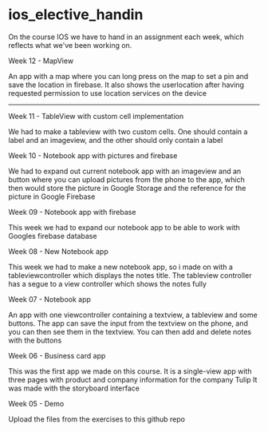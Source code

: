 # ios_elective_handin
On the course IOS we have to hand in an assignment each week, which reflects what we've been working on.

Week 12 - MapView

An app with a map where you can long press on the map to set a pin and save the location in firebase. It also shows the userlocation after having requested permission to use location services on the device

---

Week 11 - TableView with custom cell implementation

We had to make a tableview with two custom cells. One should contain a label and an imageview, and the other should only contain a label


Week 10 - Notebook app with pictures and firebase

We had to expand out current notebook app with an imageview and an button where you can upload pictures from the phone to the app, which then would store the picture in Google Storage and the reference for the picture in Google Firebase


Week 09 - Notebook app with firebase

This week we had to expand our notebook app to be able to work with Googles firebase database


Week 08 - New Notebook app

This week we had to make a new notebook app, so i made on with a tableviewcontroller which displays the notes title. The tableview controller has a segue to a view controller which shows the notes fully


Week 07 - Notebook app

An app with one viewcontroller containing a textview, a tableview and some buttons. The app can save the input from the textview on the phone, and you can then see them in the textview. You can then add and delete notes with the buttons


Week 06 - Business card app

This was the first app we made on this course. It is a single-view app with three pages with product and company information for the company Tulip
It was made with the storyboard interface


Week 05 - Demo

Upload the files from the exercises to this github repo
